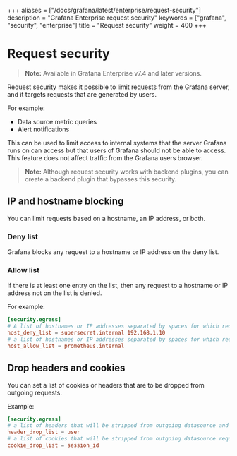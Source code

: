 +++
aliases = ["/docs/grafana/latest/enterprise/request-security"]
description = "Grafana Enterprise request security"
keywords = ["grafana", "security", "enterprise"]
title = "Request security"
weight = 400
+++

# Request security

> **Note:** Available in Grafana Enterprise v7.4 and later versions.

Request security makes it possible to limit requests from the Grafana server, and it targets requests that are generated by users.

For example:

- Data source metric queries
- Alert notifications

This can be used to limit access to internal systems that the server Grafana runs on can access but that users of Grafana should not be able to access. This feature does not affect traffic from the Grafana users browser.

> **Note:** Although request security works with backend plugins, you can create a backend plugin that bypasses this security.

## IP and hostname blocking

You can limit requests based on a hostname, an IP address, or both.

### Deny list

Grafana blocks any request to a hostname or IP address on the deny list.

### Allow list

If there is at least one entry on the list, then any request to a hostname or IP address not on the list is denied.

For example:

```toml
[security.egress]
# A list of hostnames or IP addresses separated by spaces for which requests are blocked.
host_deny_list = supersecret.internal 192.168.1.10
# a list of hostnames or IP addresses separated by spaces for which requests will be allowed, all other requests will be blocked
host_allow_list = prometheus.internal

```

## Drop headers and cookies

You can set a list of cookies or headers that are to be dropped from outgoing requests.

Example:

```toml
[security.egress]
# a list of headers that will be stripped from outgoing datasource and alerting requests
header_drop_list = user
# a list of cookies that will be stripped from outgoing datasource requests (case sensitive)
cookie_drop_list = session_id
```
